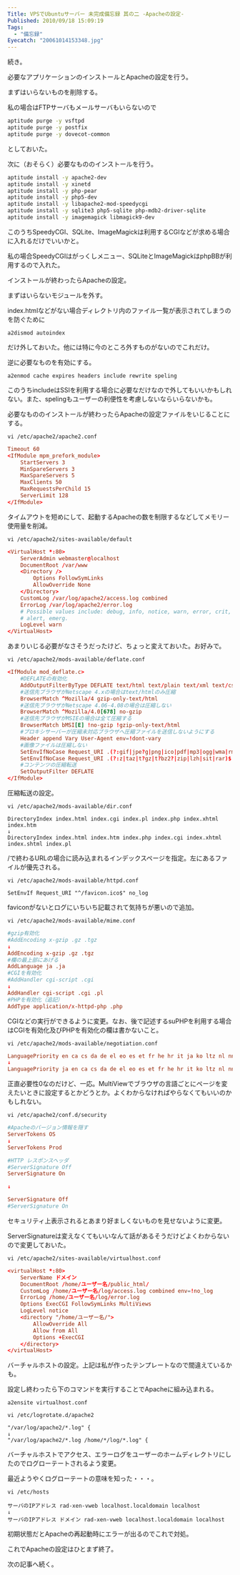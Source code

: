 ```yaml
---
Title: VPSでUbuntuサーバー 未完成備忘録 其の二 -Apacheの設定-
Published: 2010/09/18 15:09:19
Tags:
  - "備忘録"
Eyecatch: "20061014153348.jpg"
---
```

続き。

必要なアプリケーションのインストールとApacheの設定を行う。

まずはいらないものを削除する。

私の場合はFTPサーバもメールサーバもいらないので

```sh
aptitude purge -y vsftpd
aptitude purge -y postfix
aptitude purge -y dovecot-common
```

としておいた。

次に（おそらく）必要なもののインストールを行う。

```sh
aptitude install -y apache2-dev
aptitude install -y xinetd
aptitude install -y php-pear
aptitude install -y php5-dev
aptitude install -y libapache2-mod-speedycgi
aptitude install -y sqlite3 php5-sqlite php-mdb2-driver-sqlite
aptitude install -y imagemagick libmagick9-dev
```

このうちSpeedyCGI、SQLite、ImageMagickは利用するCGIなどが求める場合に入れるだけでいいかと。

私の場合SpeedyCGIはがっくしメニュー、SQLiteとImageMagickはphpBBが利用するので入れた。

インストールが終わったらApacheの設定。

まずはいらないモジュールを外す。

index.htmlなどがない場合ディレクトリ内のファイル一覧が表示されてしまうのを防ぐために

`a2dismod autoindex`

だけ外しておいた。他には特に今のところ外すものがないのでこれだけ。

逆に必要なものを有効にする。

```
a2enmod cache expires headers include rewrite speling
```

このうちincludeはSSIを利用する場合に必要なだけなので外してもいいかもしれない。また、spelingもユーザーの利便性を考慮しないならいらないかも。

必要なもののインストールが終わったらApacheの設定ファイルをいじることにする。

`vi /etc/apache2/apache2.conf`
```conf
Timeout 60
<IfModule mpm_prefork_module>
	StartServers 3
	MinSpareServers 3
	MaxSpareServers 5
	MaxClients 50
	MaxRequestsPerChild 15
	ServerLimit 128
</IfModule>
```
タイムアウトを短めにして、起動するApacheの数を制限するなどしてメモリー使用量を削減。

`vi /etc/apache2/sites-available/default`

```conf
<VirtualHost *:80>
	ServerAdmin webmaster@localhost
	DocumentRoot /var/www
	<Directory />
		Options FollowSymLinks
		AllowOverride None
	</Directory>
	CustomLog /var/log/apache2/access.log combined
	ErrorLog /var/log/apache2/error.log
	# Possible values include: debug, info, notice, warn, error, crit,
	# alert, emerg.
	LogLevel warn
</VirtualHost>
```

あまりいじる必要がなさそうだったけど、ちょっと変えておいた。お好みで。

`vi /etc/apache2/mods-available/deflate.conf`
```conf
<IfModule mod_deflate.c>
	#DEFLATEの有効化
	AddOutputFilterByType DEFLATE text/html text/plain text/xml text/css
	#送信先ブラウザがNetscape 4.xの場合はtext/htmlのみ圧縮
	BrowserMatch ^Mozilla/4 gzip-only-text/html
	#送信先ブラウザがNetscape 4.06-4.08の場合は圧縮しない
	BrowserMatch ^Mozilla/4.0[678] no-gzip
	#送信先ブラウザがMSIEの場合は全て圧縮する
	BrowserMatch bMSI[E] !no-gzip !gzip-only-text/html
	#プロキシサーバーが圧縮未対応ブラウザへ圧縮ファイルを送信しないようにする
	Header append Vary User-Agent env=!dont-vary
	#画像ファイルは圧縮しない
	SetEnvIfNoCase Request_URI .(?:gif|jpe?g|png|ico|pdf|mp3|ogg|wma|rm|wmv|mov|mpe?g)$ no-gzip dont-vary
	SetEnvIfNoCase Request_URI .(?:z|taz|t?gz|t?bz2?|zip|lzh|sit|rar)$ no-gzip dont-vary
	#コンテンツの圧縮転送
	SetOutputFilter DEFLATE
</IfModule>
```

圧縮転送の設定。

`vi /etc/apache2/mods-available/dir.conf`
```
DirectoryIndex index.html index.cgi index.pl index.php index.xhtml index.htm
↓
DirectoryIndex index.html index.htm index.php index.cgi index.xhtml index.shtml index.pl
```

/で終わるURLの場合に読み込まれるインデックスページを指定。左にあるファイルが優先される。

`vi /etc/apache2/mods-available/httpd.conf`

`SetEnvIf Request_URI "^/favicon.ico$" no_log`

faviconがないとログにいちいち記載されて気持ちが悪いので追加。

`vi /etc/apache2/mods-available/mime.conf`
```conf
#gzip有効化
#AddEncoding x-gzip .gz .tgz
↓
AddEncoding x-gzip .gz .tgz
#欄の最上部にあげる
AddLanguage ja .ja
#CGIを有効化
#AddHandler cgi-script .cgi
↓
AddHandler cgi-script .cgi .pl
#PHPを有効化（追記）
AddType application/x-httpd-php .php
```

CGIなどの実行ができるように変更。なお、後で記述するsuPHPを利用する場合はCGIを有効化及びPHPを有効化の欄は書かないこと。

`vi /etc/apache2/mods-available/negotiation.conf`
```conf
LanguagePriority en ca cs da de el eo es et fr he hr it ja ko ltz nl nn no pl pt pt-BR ru sv zh-CN zh-TW
↓
LanguagePriority ja en ca cs da de el eo es et fr he hr it ko ltz nl nn no pl pt pt-BR ru sv zh-CN zh-TW
```

正直必要性0なのだけど、一応。MultiViewでブラウザの言語ごとにページを変えたいときに設定するとかどうとか。よくわからなければやらなくてもいいのかもしれない。

`vi /etc/apache2/conf.d/security`
```conf
#Apacheのバージョン情報を隠す
ServerTokens OS
↓
ServerTokens Prod

#HTTP レスポンスヘッダ
#ServerSignature Off
ServerSignature On

↓

ServerSignature Off
#ServerSignature On
```
セキュリティ上表示されるとあまり好ましくないものを見せないように変更。

ServerSignatureは変えなくてもいいなんて話があるそうだけどよくわからないので変更しておいた。

`vi /etc/apache2/sites-available/virtualhost.conf`

```conf
<virtualHost *:80>
	ServerName ドメイン
	DocumentRoot /home/ユーザー名/public_html/
	CustomLog /home/ユーザー名/log/access.log combined env=!no_log
	ErrorLog /home/ユーザー名/log/error.log
	Options ExecCGI FollowSymLinks MultiViews
	LogLevel notice
	<directory "/home/ユーザー名/">
		AllowOverride All
		Allow from All
		Options +ExecCGI
	</directory>
</virtualHost>
```

バーチャルホストの設定。上記は私が作ったテンプレートなので間違えているかも。

設定し終わったら下のコマンドを実行することでApacheに組み込まれる。

`a2ensite virtualhost.conf`

`vi /etc/logrotate.d/apache2`

```
"/var/log/apache2/*.log" {
↓
"/var/log/apache2/*.log /home/*/log/*.log" {
```

バーチャルホストでアクセス、エラーログをユーザーのホームディレクトリにしたのでログローテートされるよう変更。

最近ようやくログローテートの意味を知った・・・。

`vi /etc/hosts`
```
サーバのIPアドレス rad-xen-vweb localhost.localdomain localhost
↓
サーバのIPアドレス ドメイン rad-xen-vweb localhost.localdomain localhost
```

初期状態だとApacheの再起動時にエラーが出るのでこれで対処。

これでApacheの設定はひとまず終了。

次の記事へ続く。